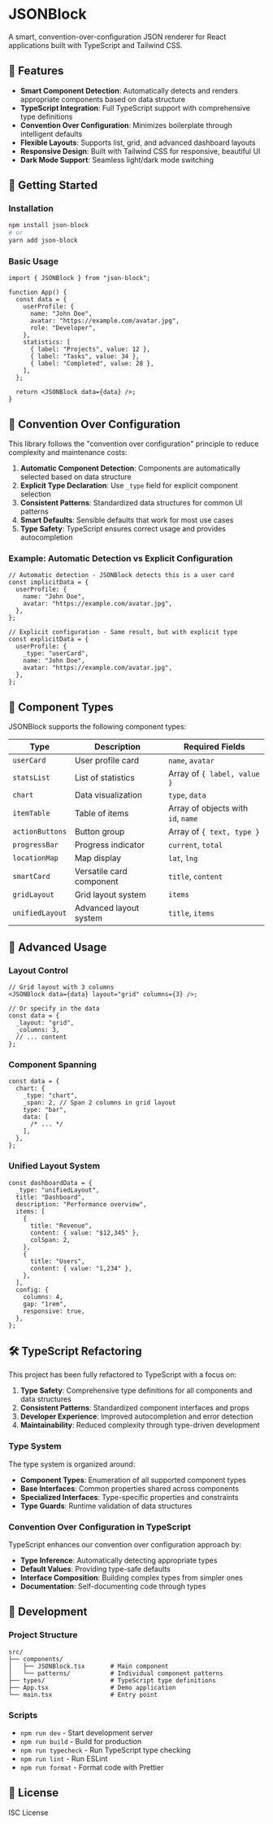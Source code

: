 # JSONBlock

A smart, convention-over-configuration JSON renderer for React applications built with TypeScript and Tailwind CSS.

## 🌟 Features

- **Smart Component Detection**: Automatically detects and renders appropriate components based on data structure
- **TypeScript Integration**: Full TypeScript support with comprehensive type definitions
- **Convention Over Configuration**: Minimizes boilerplate through intelligent defaults
- **Flexible Layouts**: Supports list, grid, and advanced dashboard layouts
- **Responsive Design**: Built with Tailwind CSS for responsive, beautiful UI
- **Dark Mode Support**: Seamless light/dark mode switching

## 🚀 Getting Started

### Installation

```bash
npm install json-block
# or
yarn add json-block
```

### Basic Usage

```tsx
import { JSONBlock } from "json-block";

function App() {
  const data = {
    userProfile: {
      name: "John Doe",
      avatar: "https://example.com/avatar.jpg",
      role: "Developer",
    },
    statistics: [
      { label: "Projects", value: 12 },
      { label: "Tasks", value: 34 },
      { label: "Completed", value: 28 },
    ],
  };

  return <JSONBlock data={data} />;
}
```

## 📖 Convention Over Configuration

This library follows the "convention over configuration" principle to reduce complexity and maintenance costs:

1. **Automatic Component Detection**: Components are automatically selected based on data structure
2. **Explicit Type Declaration**: Use `_type` field for explicit component selection
3. **Consistent Patterns**: Standardized data structures for common UI patterns
4. **Smart Defaults**: Sensible defaults that work for most use cases
5. **Type Safety**: TypeScript ensures correct usage and provides autocompletion

### Example: Automatic Detection vs Explicit Configuration

```tsx
// Automatic detection - JSONBlock detects this is a user card
const implicitData = {
  userProfile: {
    name: "John Doe",
    avatar: "https://example.com/avatar.jpg",
  },
};

// Explicit configuration - Same result, but with explicit type
const explicitData = {
  userProfile: {
    _type: "userCard",
    name: "John Doe",
    avatar: "https://example.com/avatar.jpg",
  },
};
```

## 🧩 Component Types

JSONBlock supports the following component types:

| Type            | Description              | Required Fields                    |
| --------------- | ------------------------ | ---------------------------------- |
| `userCard`      | User profile card        | `name`, `avatar`                   |
| `statsList`     | List of statistics       | Array of `{ label, value }`        |
| `chart`         | Data visualization       | `type`, `data`                     |
| `itemTable`     | Table of items           | Array of objects with `id`, `name` |
| `actionButtons` | Button group             | Array of `{ text, type }`          |
| `progressBar`   | Progress indicator       | `current`, `total`                 |
| `locationMap`   | Map display              | `lat`, `lng`                       |
| `smartCard`     | Versatile card component | `title`, `content`                 |
| `gridLayout`    | Grid layout system       | `items`                            |
| `unifiedLayout` | Advanced layout system   | `title`, `items`                   |

## 🔧 Advanced Usage

### Layout Control

```tsx
// Grid layout with 3 columns
<JSONBlock data={data} layout="grid" columns={3} />;

// Or specify in the data
const data = {
  _layout: "grid",
  _columns: 3,
  // ... content
};
```

### Component Spanning

```tsx
const data = {
  chart: {
    _type: "chart",
    _span: 2, // Span 2 columns in grid layout
    type: "bar",
    data: [
      /* ... */
    ],
  },
};
```

### Unified Layout System

```tsx
const dashboardData = {
  _type: "unifiedLayout",
  title: "Dashboard",
  description: "Performance overview",
  items: [
    {
      title: "Revenue",
      content: { value: "$12,345" },
      colSpan: 2,
    },
    {
      title: "Users",
      content: { value: "1,234" },
    },
  ],
  config: {
    columns: 4,
    gap: "1rem",
    responsive: true,
  },
};
```

## 🛠️ TypeScript Refactoring

This project has been fully refactored to TypeScript with a focus on:

1. **Type Safety**: Comprehensive type definitions for all components and data structures
2. **Consistent Patterns**: Standardized component interfaces and props
3. **Developer Experience**: Improved autocompletion and error detection
4. **Maintainability**: Reduced complexity through type-driven development

### Type System

The type system is organized around:

- **Component Types**: Enumeration of all supported component types
- **Base Interfaces**: Common properties shared across components
- **Specialized Interfaces**: Type-specific properties and constraints
- **Type Guards**: Runtime validation of data structures

### Convention Over Configuration in TypeScript

TypeScript enhances our convention over configuration approach by:

- **Type Inference**: Automatically detecting appropriate types
- **Default Values**: Providing type-safe defaults
- **Interface Composition**: Building complex types from simpler ones
- **Documentation**: Self-documenting code through types

## 🧪 Development

### Project Structure

```
src/
├── components/
│   ├── JSONBlock.tsx       # Main component
│   └── patterns/           # Individual component patterns
├── types/                  # TypeScript type definitions
├── App.tsx                 # Demo application
└── main.tsx                # Entry point
```

### Scripts

- `npm run dev` - Start development server
- `npm run build` - Build for production
- `npm run typecheck` - Run TypeScript type checking
- `npm run lint` - Run ESLint
- `npm run format` - Format code with Prettier

## 📝 License

ISC License
